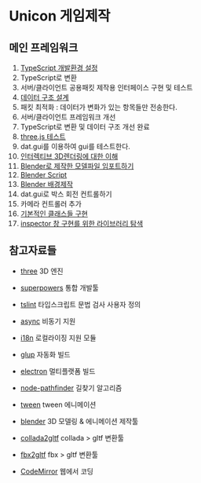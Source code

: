 # Unicon 게임제작

## 메인 프레임워크
001. [TypeScript 개발환경 설정](./001.md)
002. TypeScript로 변환
003. 서버/클라이언트 공용패킷 제작용 인터페이스 구현 및 테스트
004. [데이터 구조 설계](./004.md)
005. 패킷 최적화 : 데이터가 변화가 있는 항목들만 전송한다.
006. 서버/클라이언트 프레임워크 개선
007. TypeScript로 변환 및 데이터 구조 개선 완료
008. [three.js 테스트](./008.md)
009. dat.gui를 이용하여 gui를 테스트한다.
010. [인터렉티브 3D렌더링에 대한 이해](./010.md)
011. [Blender로 제작한 모델파일 임포트하기](./011.md)
012. [Blender Script](./012.md)
013. [Blender 배경제작](./013.md)
014. dat.gui로 박스 회전 컨트롤하기
015. 카메라 컨트롤러 추가
016. [기본적인 클래스들 구현](./016.md)
017. [inspector 창 구현를 위한 라이브러리 탐색](./017.md)






## 참고자료들
- [three]()
    3D 엔진
- [superpowers]()
    통합 개발툴
- [tslint]()
    타입스크립트 문법 검사 사용자 정의
- [async]()
    비동기 지원
- [i18n]()
    로컬라이징 지원 모듈
- [glup]()
    자동화 빌드
- [electron]()
    멀티플랫폼 빌드
- [node-pathfinder]()
    길찾기 알고리즘
- [tween]()
    tween 에니메이션
- [blender](https://www.blender.org/support/)
    3D 모델링 & 에니메이션 제작툴
- [collada2gltf]()
    collada > gltf 변환툴
- [fbx2gltf]()
    fbx > gltf 변환툴

- [CodeMirror]()
    웹에서 코딩
